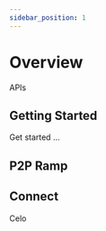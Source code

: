 ```yaml
---
sidebar_position: 1
---
```


# Overview

APIs

## Getting Started

Get started ...

## P2P Ramp



## Connect

Celo
